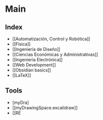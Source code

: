# Main


## Index

- [[Automatización, Control y Robótica]]
- [[Física]]
- [[Ingeniería de Diseño]]
- [[Ciencias Económicas y Administrativas]]
- [[Ingeniería Electrónica]]
- [[Web Development]]
- [[Obsidian basics]]
- [[LaTeX]]


## Tools

- [myDra]
- [[myDrawingSpace.excalidraw]]
- [[RE